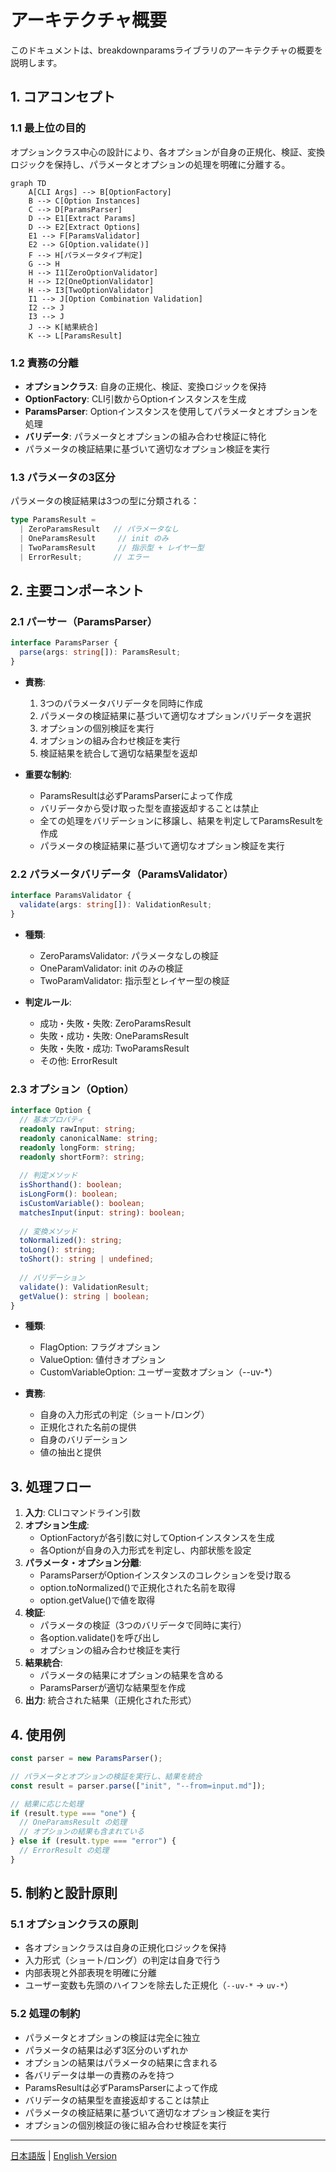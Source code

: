 # アーキテクチャ概要

このドキュメントは、breakdownparamsライブラリのアーキテクチャの概要を説明します。

## 1. コアコンセプト

### 1.1 最上位の目的
オプションクラス中心の設計により、各オプションが自身の正規化、検証、変換ロジックを保持し、パラメータとオプションの処理を明確に分離する。

```mermaid
graph TD
    A[CLI Args] --> B[OptionFactory]
    B --> C[Option Instances]
    C --> D[ParamsParser]
    D --> E1[Extract Params]
    D --> E2[Extract Options]
    E1 --> F[ParamsValidator]
    E2 --> G[Option.validate()]
    F --> H[パラメータタイプ判定]
    G --> H
    H --> I1[ZeroOptionValidator]
    H --> I2[OneOptionValidator]
    H --> I3[TwoOptionValidator]
    I1 --> J[Option Combination Validation]
    I2 --> J
    I3 --> J
    J --> K[結果統合]
    K --> L[ParamsResult]
```

### 1.2 責務の分離
- **オプションクラス**: 自身の正規化、検証、変換ロジックを保持
- **OptionFactory**: CLI引数からOptionインスタンスを生成
- **ParamsParser**: Optionインスタンスを使用してパラメータとオプションを処理
- **バリデータ**: パラメータとオプションの組み合わせ検証に特化
- パラメータの検証結果に基づいて適切なオプション検証を実行

### 1.3 パラメータの3区分
パラメータの検証結果は3つの型に分類される：

```typescript
type ParamsResult =
  | ZeroParamsResult   // パラメータなし
  | OneParamsResult     // init のみ
  | TwoParamsResult     // 指示型 + レイヤー型
  | ErrorResult;       // エラー
```

## 2. 主要コンポーネント

### 2.1 パーサー（ParamsParser）

```typescript
interface ParamsParser {
  parse(args: string[]): ParamsResult;
}
```

- **責務**:
  1. 3つのパラメータバリデータを同時に作成
  2. パラメータの検証結果に基づいて適切なオプションバリデータを選択
  3. オプションの個別検証を実行
  4. オプションの組み合わせ検証を実行
  5. 検証結果を統合して適切な結果型を返却

- **重要な制約**:
  - ParamsResultは必ずParamsParserによって作成
  - バリデータから受け取った型を直接返却することは禁止
  - 全ての処理をバリデーションに移譲し、結果を判定してParamsResultを作成
  - パラメータの検証結果に基づいて適切なオプション検証を実行

### 2.2 パラメータバリデータ（ParamsValidator）

```typescript
interface ParamsValidator {
  validate(args: string[]): ValidationResult;
}
```

- **種類**:
  - ZeroParamsValidator: パラメータなしの検証
  - OneParamValidator: init のみの検証
  - TwoParamValidator: 指示型とレイヤー型の検証

- **判定ルール**:
  - 成功・失敗・失敗: ZeroParamsResult
  - 失敗・成功・失敗: OneParamsResult
  - 失敗・失敗・成功: TwoParamsResult
  - その他: ErrorResult

### 2.3 オプション（Option）

```typescript
interface Option {
  // 基本プロパティ
  readonly rawInput: string;
  readonly canonicalName: string;
  readonly longForm: string;
  readonly shortForm?: string;
  
  // 判定メソッド
  isShorthand(): boolean;
  isLongForm(): boolean;
  isCustomVariable(): boolean;
  matchesInput(input: string): boolean;
  
  // 変換メソッド
  toNormalized(): string;
  toLong(): string;
  toShort(): string | undefined;
  
  // バリデーション
  validate(): ValidationResult;
  getValue(): string | boolean;
}
```

- **種類**:
  - FlagOption: フラグオプション
  - ValueOption: 値付きオプション
  - CustomVariableOption: ユーザー変数オプション（--uv-*）

- **責務**:
  - 自身の入力形式の判定（ショート/ロング）
  - 正規化された名前の提供
  - 自身のバリデーション
  - 値の抽出と提供

## 3. 処理フロー

1. **入力**: CLIコマンドライン引数
2. **オプション生成**:
   - OptionFactoryが各引数に対してOptionインスタンスを生成
   - 各Optionが自身の入力形式を判定し、内部状態を設定
3. **パラメータ・オプション分離**:
   - ParamsParserがOptionインスタンスのコレクションを受け取る
   - option.toNormalized()で正規化された名前を取得
   - option.getValue()で値を取得
4. **検証**:
   - パラメータの検証（3つのバリデータで同時に実行）
   - 各option.validate()を呼び出し
   - オプションの組み合わせ検証を実行
5. **結果統合**:
   - パラメータの結果にオプションの結果を含める
   - ParamsParserが適切な結果型を作成
6. **出力**: 統合された結果（正規化された形式）

## 4. 使用例

```typescript
const parser = new ParamsParser();

// パラメータとオプションの検証を実行し、結果を統合
const result = parser.parse(["init", "--from=input.md"]);

// 結果に応じた処理
if (result.type === "one") {
  // OneParamsResult の処理
  // オプションの結果も含まれている
} else if (result.type === "error") {
  // ErrorResult の処理
}
```

## 5. 制約と設計原則

### 5.1 オプションクラスの原則
- 各オプションクラスは自身の正規化ロジックを保持
- 入力形式（ショート/ロング）の判定は自身で行う
- 内部表現と外部表現を明確に分離
- ユーザー変数も先頭のハイフンを除去した正規化（`--uv-*` → `uv-*`）

### 5.2 処理の制約
- パラメータとオプションの検証は完全に独立
- パラメータの結果は必ず3区分のいずれか
- オプションの結果はパラメータの結果に含まれる
- 各バリデータは単一の責務のみを持つ
- ParamsResultは必ずParamsParserによって作成
- バリデータの結果型を直接返却することは禁止
- パラメータの検証結果に基づいて適切なオプション検証を実行
- オプションの個別検証の後に組み合わせ検証を実行

---

[日本語版](layer1_overview.ja.md) | [English Version](layer1_overview.md) 